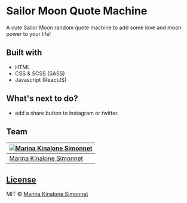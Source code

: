 # Sailor Moon Quote Machine

A cute Sailor Moon random quote machine to add some love and moon power to your life!

## Built with 

- HTML
- CSS & SCSS (SASS)
- Javascript (ReactJS)

## What's next to do?
- add a share button to instagram or twitter.

## Team

[![Marina Kinalone Simonnet](https://avatars.githubusercontent.com/u/63544936?v=3&s=144)](https://github.com/marinakinalone) |
---|
[Marina Kinalone Simonnet](https://github.com/marinakinalone) |

## [License](https://github.com/marinakinalone/sailor-moon-quote-machine/blob/main/LICENSE.txt)

MIT © [Marina Kinalone Simonnet](https://github.com/marinakinalone)

